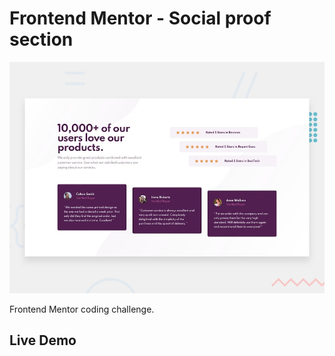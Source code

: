 # Frontend Mentor - Social proof section

![Design preview for the Social proof section coding challenge](./design/desktop-preview.jpg)

Frontend Mentor coding challenge.

## Live Demo

